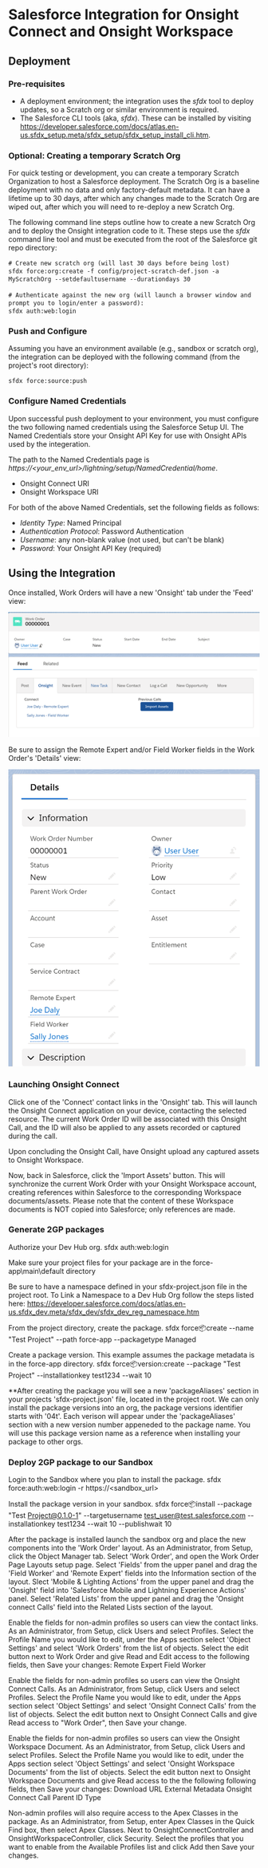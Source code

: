 # Salesforce Integration for Onsight Connect and Onsight Workspace

## Deployment

### Pre-requisites

- A deployment environment; the integration uses the *sfdx* tool to deploy updates, so a Scratch org or similar environment is required.
- The Salesforce CLI tools (aka, *sfdx*). These can be installed by visiting https://developer.salesforce.com/docs/atlas.en-us.sfdx_setup.meta/sfdx_setup/sfdx_setup_install_cli.htm.

### Optional: Creating a temporary Scratch Org

For quick testing or development, you can create a temporary Scratch Organization to host a Salesforce deployment. The Scratch Org is a baseline deployment with no data and only factory-default metadata. It can have a lifetime up to 30 days, after which any changes made to the Scratch Org are wiped out, after which you will need to re-deploy a new Scratch Org.

The following command line steps outline how to create a new Scratch Org and to deploy the Onsight integration code to it. These steps use the *sfdx* command line tool and must be executed from the root of the Salesforce git repo directory:

```
# Create new scratch org (will last 30 days before being lost)
sfdx force:org:create -f config/project-scratch-def.json -a MyScratchOrg --setdefaultusername --durationdays 30

# Authenticate against the new org (will launch a browser window and prompt you to login/enter a password):
sfdx auth:web:login
```

### Push and Configure

Assuming you have an environment available (e.g., sandbox or scratch org), the integration can be deployed with the following command (from the project's root directory):
```
sfdx force:source:push
``` 

### Configure Named Credentials

Upon successful push deployment to your environment, you must configure the two following named credentials using the Salesforce Setup UI. The Named Credentials store your Onsight API Key for use with Onsight APIs used by the integeration.

The path to the Named Credentials page is *https://<your_env_url>/lightning/setup/NamedCredential/home*.

- Onsight Connect URI
- Onsight Workspace URI

For both of the above Named Credentials, set the following fields as follows:
- *Identity Type*: Named Principal
- *Authentication Protocol*: Password Authentication
- *Username*: any non-blank value (not used, but can't be blank)
- *Password*: Your Onsight API Key (required)

## Using the Integration

Once installed, Work Orders will have a new 'Onsight' tab under the 'Feed' view:

![](images/OnsightTab.png)

Be sure to assign the Remote Expert and/or Field Worker fields in the Work Order's 'Details' view:

![](images/WorkOrderDetails.png)

### Launching Onsight Connect

Click one of the 'Connect' contact links in the 'Onsight' tab. This will launch the Onsight Connect application on your device, contacting the selected resource. The current Work Order ID will be associated with this Onsight Call, and the ID will also be applied to any assets recorded or captured during the call.

Upon concluding the Onsight Call, have Onsight upload any captured assets to Onsight Workspace.

Now, back in Salesforce, click the 'Import Assets' button. This will synchronize the current Work Order with your Onsight Workspace account, creating references within Salesforce to the corresponding Workspace documents/assets. Please note that the content of these Workspace documents is NOT copied into Salesforce; only references are made.

### Generate 2GP packages

Authorize your Dev Hub org.
sfdx auth:web:login

Make sure your project files for your package are in the force-app\main\default directory

Be sure to have a namespace defined in your sfdx-project.json file in the project root. 
To Link a Namespace to a Dev Hub Org follow the steps listed here:
https://developer.salesforce.com/docs/atlas.en-us.sfdx_dev.meta/sfdx_dev/sfdx_dev_reg_namespace.htm

From the project directory, create the package.
sfdx force:package:create --name "Test Project" --path force-app --packagetype Managed

Create a package version. This example assumes the package metadata is in the force-app directory.
sfdx force:package:version:create --package "Test Project" --installationkey test1234 --wait 10

**After creating the package you will see a new 'packageAliases' section in your projects 'sfdx-project.json' file, located in the project root.
We can only install the package versions into an org, the package versions identifier starts with '04t'.
Each verison will appear under the 'packageAliases' section with a new version number appeneded to the package name. 
You will use this package version name as a reference when installing your package to other orgs.

### Deploy 2GP package to our Sandbox

Login to the Sandbox where you plan to install the package.
sfdx force:auth:web:login -r https://<sandbox_url>

Install the package version in your sandbox.
sfdx force:package:install --package "Test Project@0.1.0-1" --targetusername test_user@test.salesforce.com --installationkey test1234 --wait 10 --publishwait 10

After the package is installed launch the sandbox org and place the new components into the 'Work Order' layout.
As an Administrator, from Setup, click the Object Manager tab. Select 'Work Order', and open the Work Order Page Layouts setup page.
Select 'Fields' from the upper panel and drag the 'Field Worker' and 'Remote Expert' fields into the Information section of the layout.
Slect 'Mobile & Lighting Actions' from the upper panel and drag the 'Onsight' field into 'Salesforce Mobile and Lightning Experience Actions' panel.
Select 'Related Lists' from the upper panel and drag the 'Onsight connect Calls' field into the Related Lists section of the layout.

Enable the fields for non-admin profiles so users can view the contact links. 
As an Administrator, from Setup, click Users and select Profiles. 
Select the Profile Name you would like to edit, under the Apps section select 'Object Settings' and select 'Work Orders' from the list of objects.
Select the edit button next to Work Order and give Read and Edit access to the following fields, then Save your changes:
Remote Expert
Field Worker

Enable the fields for non-admin profiles so users can view the Onsight Connect Calls. 
As an Administrator, from Setup, click Users and select Profiles. 
Select the Profile Name you would like to edit, under the Apps section select 'Object Settings' and select 'Onsight Connect Calls' from the list of objects.
Select the edit button next to Onsight Connect Calls and give Read access to "Work Order", then Save your change.

Enable the fields for non-admin profiles so users can view the Onsight Workspace Document. 
As an Administrator, from Setup, click Users and select Profiles. 
Select the Profile Name you would like to edit, under the Apps section select 'Object Settings' and select 'Onsight Workspace Documents' from the list of objects.
Select the edit button next to Onsight Workspace Documents and give Read access to the the following following fields, then Save your changes:
Download URL
External Metadata
Onsight Connect Call
Parent ID
Type

Non-admin profiles will also require access to the Apex Classes in the package. 
As an Administrator, from Setup, enter Apex Classes in the Quick Find box, then select Apex Classes.
Next to OnsightConnectController and OnsightWorkspaceController, click Security.
Select the profiles that you want to enable from the Available Profiles list and click Add then Save your changes.
